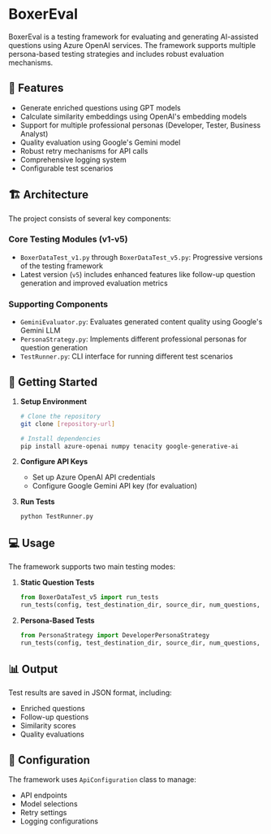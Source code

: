 # BoxerEval

BoxerEval is a testing framework for evaluating and generating AI-assisted questions using Azure OpenAI services. The framework supports multiple persona-based testing strategies and includes robust evaluation mechanisms.

## 🌟 Features

- Generate enriched questions using GPT models
- Calculate similarity embeddings using OpenAI's embedding models
- Support for multiple professional personas (Developer, Tester, Business Analyst)
- Quality evaluation using Google's Gemini model
- Robust retry mechanisms for API calls
- Comprehensive logging system
- Configurable test scenarios

## 🏗️ Architecture

The project consists of several key components:

### Core Testing Modules (v1-v5)
- `BoxerDataTest_v1.py` through `BoxerDataTest_v5.py`: Progressive versions of the testing framework
- Latest version (`v5`) includes enhanced features like follow-up question generation and improved evaluation metrics

### Supporting Components
- `GeminiEvaluator.py`: Evaluates generated content quality using Google's Gemini LLM
- `PersonaStrategy.py`: Implements different professional personas for question generation
- `TestRunner.py`: CLI interface for running different test scenarios

## 🚀 Getting Started

1. **Setup Environment**
   ```bash
   # Clone the repository
   git clone [repository-url]
   
   # Install dependencies
   pip install azure-openai numpy tenacity google-generative-ai
   ```

2. **Configure API Keys**
   - Set up Azure OpenAI API credentials
   - Configure Google Gemini API key (for evaluation)

3. **Run Tests**
   ```bash
   python TestRunner.py
   ```

## 💻 Usage

The framework supports two main testing modes:

1. **Static Question Tests**
   ```python
   from BoxerDataTest_v5 import run_tests
   run_tests(config, test_destination_dir, source_dir, num_questions, questions, None)
   ```

2. **Persona-Based Tests**
   ```python
   from PersonaStrategy import DeveloperPersonaStrategy
   run_tests(config, test_destination_dir, source_dir, num_questions, None, DeveloperPersonaStrategy())
   ```

## 📊 Output

Test results are saved in JSON format, including:
- Enriched questions
- Follow-up questions
- Similarity scores
- Quality evaluations

## 🔧 Configuration

The framework uses `ApiConfiguration` class to manage:
- API endpoints
- Model selections
- Retry settings
- Logging configurations




